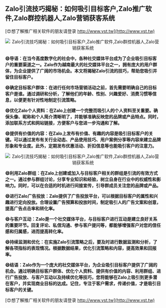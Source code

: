 ## **Zalo引流技巧揭秘：如何吸引目标客户,Zalo推广软件,Zalo群控机器人,Zalo营销获客系统**

[😍想了解推广相关软件的朋友请登录 http://www.vst.tw](http://www.vst.tw)

 <center><img src="https://vst.tw/MP4/tuiguang/png/1.png" alt="Zalo引流技巧揭秘：如何吸引目标客户,Zalo推广软件,Zalo群控机器人,Zalo营销获客系统"></center>

**😄导语：在当今高度数字化的社会中，各种社交媒体平台成为了企业吸引目标客户的重要渠道之一。Zalo作为越南最大的社交媒体平台之一，拥有庞大的用户群体，为企业提供了广阔的市场机会。本文将揭秘Zalo引流的技巧，帮助您吸引并留住目标客户。**

**😄确定目标客户群体：在进行任何市场营销活动之前，首先需要明确自己的目标客户是谁。通过调研和分析，了解他们的年龄、性别、兴趣爱好、消费习惯等信息，以便更有针对性地制定引流策略。**

**😄优化Zalo个人资料：在Zalo上创建一个完整而吸引人的个人资料至关重要。确保头像、昵称和个人简介清晰明了，并能够准确反映您的品牌或产品特点。同时，添加联系方式和网站链接，方便客户与您进一步沟通和了解。**

**😄提供有价值的内容：在Zalo上发布有价值、有趣的内容是吸引目标客户的关键。可以通过发布有关行业动态、产品使用技巧、用户案例分享等内容来建立品牌形象和专业度。此外，定期发布优惠活动、折扣信息等也能吸引客户的注意力。**

 <center><img src="https://vst.tw/MP4/tuiguang/png/3.png" alt="Zalo引流技巧揭秘：如何吸引目标客户,Zalo推广软件,Zalo群控机器人,Zalo营销获客系统"></center>

**😄利用Zalo群组：在Zalo上创建或加入与目标客户相关的群组是引流的有效方式之一。通过参与群组讨论，分享专业知识和经验，树立自身在行业中的权威性和影响力。同时，可以在合适的时机进行间接宣传，引导群成员关注您的品牌或产品。**

**😄进行Zalo广告投放：Zalo提供了广告投放平台，可以根据目标客户的属性和兴趣进行定向投放。合理设置广告预算和投放时间，制定吸引人的广告文案和创意，提高广告点击率和转化率。**

**😄与客户互动：Zalo是一个社交媒体平台，与目标客户进行互动是建立良好关系的重要环节。回复评论、私信沟通、参与客户提问等，都能够增强客户对您的信任感和归属感，进而提高转化率。**

**😄持续监测和优化：在实施Zalo引流策略之后，要及时进行数据监测和分析，了解各项指标的表现情况。根据数据结果，优化引流策略和内容，提高效果和回报率。**

**😄结语：Zalo作为一个庞大的社交媒体平台，为企业吸引目标客户提供了广阔的机会。通过明确目标客户群体、优化个人资料、提供有价值的内容、利用群组、进行广告投放、与客户互动以及持续优化等技巧，您将能够在Zalo上吸引到更多潜在客户，并实现商业目标的达成。记住，专注于客户需求，传递价值，才是吸引目标客户的关键。**

[😍想了解推广相关软件的朋友请登录 http://www.vst.tw](http://www.vst.tw)



